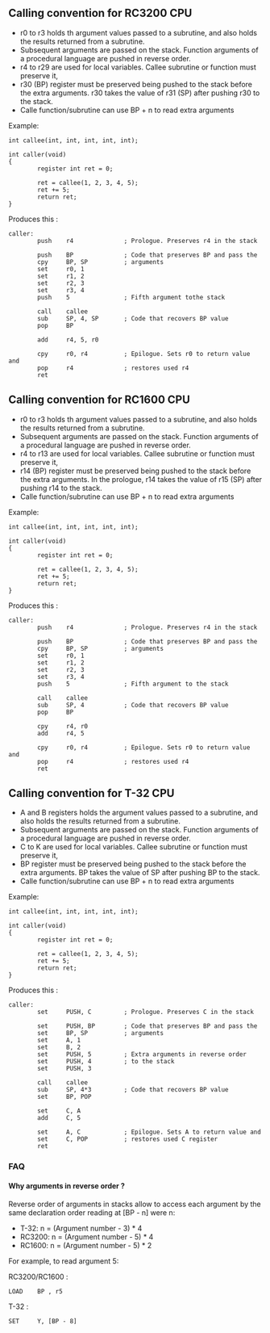 Calling convention for RC3200 CPU
---------------------------------

  - r0 to r3 holds th argument values passed to a subrutine, and also holds the results returned from a subrutine.
  - Subsequent arguments are passed on the stack. Function arguments of a procedural language are pushed in reverse order.
  - r4 to r29 are used for local variables. Callee subrutine or function must preserve it,
  - r30 (BP) register must be preserved being pushed to the stack before the extra arguments. r30 takes the value of r31 (SP) after pushing r30 to the stack.
  - Calle function/subrutine can use BP + n to read extra arguments

Example:

    int callee(int, int, int, int, int);
     
    int caller(void)
    {
            register int ret = 0;
     
            ret = callee(1, 2, 3, 4, 5);
            ret += 5;
            return ret;
    }

Produces this :

    caller:
            push    r4              ; Prologue. Preserves r4 in the stack

            push    BP              ; Code that preserves BP and pass the
            cpy     BP, SP          ; arguments
            set     r0, 1
            set     r1, 2
            set     r2, 3
            set     r3, 4
            push    5               ; Fifth argument tothe stack
            
            call    callee           
            sub     SP, 4, SP       ; Code that recovers BP value
            pop     BP
            
            add     r4, 5, r0

            cpy     r0, r4          ; Epilogue. Sets r0 to return value and
            pop     r4              ; restores used r4
            ret



Calling convention for RC1600 CPU
---------------------------------

  - r0 to r3 holds th argument values passed to a subrutine, and also holds the results returned from a subrutine.
  - Subsequent arguments are passed on the stack. Function arguments of a procedural language are pushed in reverse order.
  - r4 to r13 are used for local variables. Callee subrutine or function must preserve it,
  - r14 (BP) register must be preserved being pushed to the stack before the extra arguments. In the prologue, r14 takes the value of r15 (SP) after pushing r14 to the stack.
  - Calle function/subrutine can use BP + n to read extra arguments

Example:

    int callee(int, int, int, int, int);
     
    int caller(void)
    {
            register int ret = 0;
     
            ret = callee(1, 2, 3, 4, 5);
            ret += 5;
            return ret;
    }

Produces this :

    caller:
            push    r4              ; Prologue. Preserves r4 in the stack

            push    BP              ; Code that preserves BP and pass the
            cpy     BP, SP          ; arguments
            set     r0, 1
            set     r1, 2
            set     r2, 3
            set     r3, 4
            push    5               ; Fifth argument to the stack
            
            call    callee           
            sub     SP, 4           ; Code that recovers BP value
            pop     BP
            
            cpy     r4, r0
            add     r4, 5

            cpy     r0, r4          ; Epilogue. Sets r0 to return value and
            pop     r4              ; restores used r4
            ret

Calling convention for T-32 CPU
-------------------------------

  - A and B registers holds the argument values passed to a subrutine, and also holds the results returned from a subrutine.
  - Subsequent arguments are passed on the stack. Function arguments of a procedural language are pushed in reverse order.
  - C to K are used for local variables. Callee subrutine or function must preserve it,
  - BP register must be preserved being pushed to the stack before the extra arguments. BP takes the value of SP after pushing BP to the stack.
  - Calle function/subrutine can use BP + n to read extra arguments

Example:

    int callee(int, int, int, int, int);
     
    int caller(void)
    {
            register int ret = 0;
     
            ret = callee(1, 2, 3, 4, 5);
            ret += 5;
            return ret;
    }

Produces this :

    caller:
            set     PUSH, C         ; Prologue. Preserves C in the stack

            set     PUSH, BP        ; Code that preserves BP and pass the
            set     BP, SP          ; arguments
            set     A, 1
            set     B, 2
            set     PUSH, 5         ; Extra arguments in reverse order
            set     PUSH, 4         ; to the stack
            set     PUSH, 3
            
            call    callee           
            sub     SP, 4*3         ; Code that recovers BP value
            set     BP, POP
            
            set     C, A
            add     C, 5

            set     A, C            ; Epilogue. Sets A to return value and
            set     C, POP          ; restores used C register
            ret


### FAQ

#### Why arguments in reverse order ?
Reverse order of arguments in stacks allow to access each argument by the same declaration order reading at [BP - n] were n:

- T-32: n = (Argument number - 3) * 4
- RC3200:  n = (Argument number - 5) * 4 
- RC1600:  n = (Argument number - 5) * 2 

 
For example, to read argument 5:

RC3200/RC1600 :

    LOAD    BP , r5
    
T-32 :

    SET     Y, [BP - 8]




